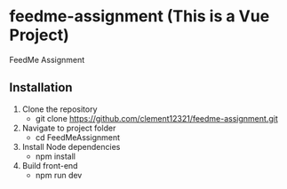# feedme-assignment (This is a Vue Project)
FeedMe Assignment

## Installation
1. Clone the repository
   - git clone https://github.com/clement12321/feedme-assignment.git
2. Navigate to project folder
   - cd FeedMeAssignment
3. Install Node dependencies
   - npm install
4. Build front-end
   - npm run dev
